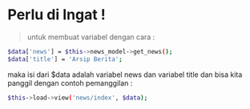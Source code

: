 # Perlu di Ingat !

> untuk membuat variabel dengan cara :
``` bash
$data['news'] = $this->news_model->get_news();
$data['title'] = 'Arsip Berita';
```
maka isi dari $data adalah variabel news dan variabel title dan bisa kita panggil dengan contoh pemanggilan :
``` bash
$this->load->view('news/index', $data);
```
